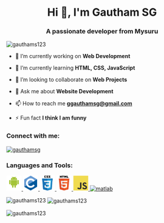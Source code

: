 <h1 align="center">Hi 👋, I'm Gautham SG</h1>
<h3 align="center">A passionate developer from Mysuru</h3>

<p align="left"> <img src="https://komarev.com/ghpvc/?username=gauthams123&label=Profile%20views&color=0e75b6&style=flat" alt="gauthams123" /> </p>

- 🔭 I’m currently working on **Web Development**

- 🌱 I’m currently learning **HTML, CSS, JavaScript**

- 👯 I’m looking to collaborate on **Web Projects**

- 💬 Ask me about **Website Development**

- 📫 How to reach me **ggauthamsg@gmail.com**

- ⚡ Fun fact **I think I am funny**

<h3 align="left">Connect with me:</h3>
<p align="left">
<a href="https://www.hackerrank.com/gauthamsg" target="blank"><img align="center" src="https://raw.githubusercontent.com/rahuldkjain/github-profile-readme-generator/master/src/images/icons/Social/hackerrank.svg" alt="gauthamsg" height="30" width="40" /></a>
</p>

<h3 align="left">Languages and Tools:</h3>
<p align="left"> <a href="https://developer.android.com" target="_blank" rel="noreferrer"> <img src="https://raw.githubusercontent.com/devicons/devicon/master/icons/android/android-original-wordmark.svg" alt="android" width="40" height="40"/> </a> <a href="https://www.cprogramming.com/" target="_blank" rel="noreferrer"> <img src="https://raw.githubusercontent.com/devicons/devicon/master/icons/c/c-original.svg" alt="c" width="40" height="40"/> </a> <a href="https://www.w3schools.com/css/" target="_blank" rel="noreferrer"> <img src="https://raw.githubusercontent.com/devicons/devicon/master/icons/css3/css3-original-wordmark.svg" alt="css3" width="40" height="40"/> </a> <a href="https://www.w3.org/html/" target="_blank" rel="noreferrer"> <img src="https://raw.githubusercontent.com/devicons/devicon/master/icons/html5/html5-original-wordmark.svg" alt="html5" width="40" height="40"/> </a> <a href="https://developer.mozilla.org/en-US/docs/Web/JavaScript" target="_blank" rel="noreferrer"> <img src="https://raw.githubusercontent.com/devicons/devicon/master/icons/javascript/javascript-original.svg" alt="javascript" width="40" height="40"/> </a> <a href="https://www.mathworks.com/" target="_blank" rel="noreferrer"> <img src="https://upload.wikimedia.org/wikipedia/commons/2/21/Matlab_Logo.png" alt="matlab" width="40" height="40"/> </a> </p>

<p><img align="left" src="https://github-readme-stats.vercel.app/api/top-langs?username=gauthams123&show_icons=true&locale=en&layout=compact" alt="gauthams123" /></p>

<p>&nbsp;<img align="center" src="https://github-readme-stats.vercel.app/api?username=gauthams123&show_icons=true&locale=en" alt="gauthams123" /></p>

<p><img align="center" src="https://github-readme-streak-stats.herokuapp.com/?user=gauthams123&" alt="gauthams123" /></p>
